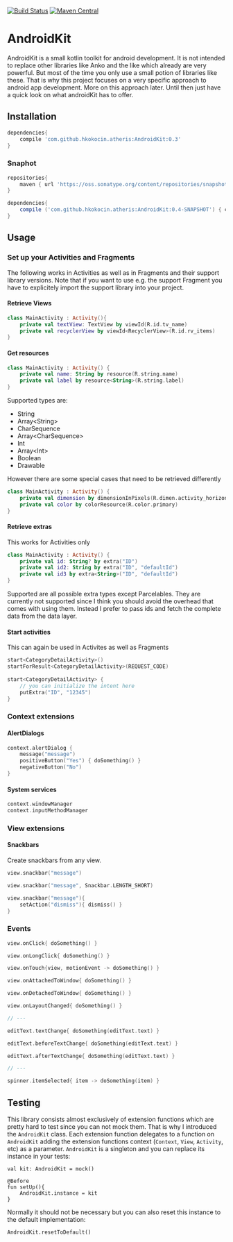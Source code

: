 [![Build Status](https://travis-ci.org/hkokocin/androidKit.svg?branch=master)](https://travis-ci.org/hkokocin/androidKit)
[![Maven Central](https://img.shields.io/maven-central/v/com.github.hkokocin.atheris/androidkit.svg)](http://search.maven.org/#search%7Cga%7C1%7Cg%3A%22com.github.hkokocin.atheris%22%20AND%20a%3A%androidkit%22)

# AndroidKit

AndroidKit is a small kotlin toolkit for android development. It is not intended to replace other libraries like Anko and the like which already are very powerful. But most of the time you only use a small potion of libraries like these. That is why this project focuses on a very specific approach to android app development. More on this approach later. Until then just have a quick look on what androidKit has to offer.

## Installation

```groovy
dependencies{
    compile 'com.github.hkokocin.atheris:AndroidKit:0.3'
}
```

### Snaphot

```groovy
repositories{
    maven { url 'https://oss.sonatype.org/content/repositories/snapshots' }
}

dependencies{
    compile ('com.github.hkokocin.atheris:AndroidKit:0.4-SNAPSHOT') { changing = true }
}
```

## Usage

### Set up your Activities and Fragments

The following works in Activities as well as in Fragments and their support library versions. Note that if you want to use e.g. the support Fragment you have to explicitely import the support library into your project.

#### Retrieve Views
```kotlin
class MainActivity : Activity(){
    private val textView: TextView by viewId(R.id.tv_name)
    private val recyclerView by viewId<RecyclerView>(R.id.rv_items)
}
```

#### Get resources
```kotlin
class MainActivity : Activity() {
    private val name: String by resource(R.string.name)
    private val label by resource<String>(R.string.label)
}
```

Supported types are:
* String
* Array\<String\>
* CharSequence
* Array\<CharSequence\>
* Int
* Array\<Int\>
* Boolean
* Drawable

However there are some special cases that need to be retrieved differently

```kotlin
class MainActivity : Activity() {
    private val dimension by dimensionInPixels(R.dimen.activity_horizontal_margin)
    private val color by colorResource(R.color.primary)
}
```

#### Retrieve extras
This works for Activities only
```kotlin
class MainActivity : Activity() {
    private val id: String? by extra("ID")
    private val id2: String by extra("ID", "defaultId")
    private val id3 by extra<String>("ID", "defaultId")
}
```

Supported are all possible extra types except Parcelables. They are currently not supported since I think you should avoid the overhead that comes with using them. Instead I prefer to pass ids and fetch the complete data from the data layer.

#### Start activities
This can again be used in Activites as well as Fragments
```kotlin
start<CategoryDetailActivity>()
startForResult<CategoryDetailActivity>(REQUEST_CODE)
        
start<CategoryDetailActivity> {
    // you can initialize the intent here
    putExtra("ID", "12345")
}
```

### Context extensions

#### AlertDialogs

```kotlin
context.alertDialog {
    message("message")
    positiveButton("Yes") { doSomething() }
    negativeButton("No")
}
```

#### System services

```kotlin
context.windowManager
context.inputMethodManager
```

### View extensions

#### Snackbars

Create snackbars from any view.

```kotlin
view.snackbar("message")

view.snackbar("message", Snackbar.LENGTH_SHORT)

view.snackbar("message"){
    setAction("dismiss"){ dismiss() }
}
```

### Events


```kotlin
view.onClick{ doSomething() }

view.onLongClick{ doSomething() }

view.onTouch{view, motionEvent -> doSomething() }

view.onAttachedToWindow{ doSomething() }

view.onDetachedToWindow{ doSomething() }

view.onLayoutChanged{ doSomething() }

// ---

editText.textChange{ doSomething(editText.text) }

editText.beforeTextChange{ doSomething(editText.text) }

editText.afterTextChange{ doSomething(editText.text) }

// ---

spinner.itemSelected{ item -> doSomething(item) }
```
## Testing
This library consists almost exclusively of extension functions which are pretty hard to test since you can not mock them. That is why I introduced the `AndroidKit` class. Each extension function delegates to a function on `AndroidKit` adding the extension functions context (`Context`, `View`, `Activity`, etc) as a parameter.
`AndroidKit` is a singleton and you can replace its instance in your tests:
```
val kit: AndroidKit = mock()

@Before
fun setUp(){
    AndroidKit.instance = kit
}
```
Normally it should not be necessary but you can also reset this instance to the default implementation:
```
AndroidKit.resetToDefault()
```
